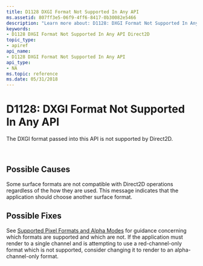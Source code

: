 ```yaml
---
title: D1128 DXGI Format Not Supported In Any API
ms.assetid: 807ff3e5-06f9-4ff6-8417-0b30082e5466
description: "Learn more about: D1128: DXGI Format Not Supported In Any API"
keywords:
- D1128 DXGI Format Not Supported In Any API Direct2D
topic_type:
- apiref
api_name:
- D1128 DXGI Format Not Supported In Any API
api_type:
- NA
ms.topic: reference
ms.date: 05/31/2018
---
```


# D1128: DXGI Format Not Supported In Any API

The DXGI format passed into this API is not supported by Direct2D.





 

## Possible Causes

Some surface formats are not compatible with Direct2D operations regardless of the how they are used. This message indicates that the application should choose another surface format.

## Possible Fixes

See [Supported Pixel Formats and Alpha Modes](supported-pixel-formats-and-alpha-modes.md) for guidance concerning which formats are supported and which are not. If the application must render to a single channel and is attempting to use a red-channel-only format which is not supported, consider changing it to render to an alpha-channel-only format.

 

 
